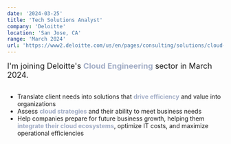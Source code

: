 ```yaml
---
date: '2024-03-25'
title: 'Tech Solutions Analyst'
company: 'Deloitte'
location: 'San Jose, CA'
range: 'March 2024'
url: 'https://www2.deloitte.com/us/en/pages/consulting/solutions/cloud-consulting-services.html'
---
```


<font size="+1"> I'm joining Deloitte's <font color=A2ADC6><b>Cloud Engineering</b></font> sector in March 2024. </font> <br><br>

- Translate client needs into solutions that <font color=A2ADC6><b>drive efficiency</b></font> and value into organizations
- Assess <font color=A2ADC6><b>cloud strategies</b></font> and their ability to meet business needs
- Help companies prepare for future business growth, helping them <font color=A2ADC6><b>integrate their cloud ecosystems</b></font>, optimize IT costs, and maximize operational efficiencies
